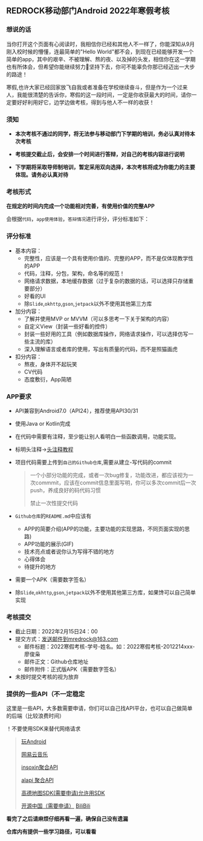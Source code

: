## REDROCK移动部门Android 2022年寒假考核

### 想说的话

​	当你打开这个页面有心阅读时，我相信你已经和其他人不一样了，你能深知从9月刚入校时候的懵懂，连最简单的"Hello World"都不会，到现在已经能够开发一个简单的app，其中的艰辛、不被理解、熬的夜、以及掉的头发，相信你在这一学期也有所体会，但希望你能继续努力💪坚持下去，你可不能辜负你那已经迈出一大步的路途！

​	寒假,也许大家已经回家放飞自我或者准备在学校继续奋斗，但是作为一个过来人，我能很清楚的告诉你，寒假的这一段时间，一定是你收获最大的时间，请你一定要好好利用好它，边学边做考核，得到与他人不一样的收获！



### 须知

- **本次考核不通过的同学，将无法参与移动部门下学期的培训，务必认真对待本次考核**

- **考核提交截止后，会安排一个时间进行答辩，对自己的考核内容进行说明**

- **下学期将采取导师制培训，暂定采用双向选择，本次考核将成为你能力的主要体现。请务必认真对待**

### 考核形式

**在规定的时间内完成一个功能相对完善，有使用价值的完整APP**

会根据`代码`，`app使用体验`，`答辩情况`进行评分，评分标准如下：

### 评分标准

- 基本内容：
  - 完整性，应该是一个具有使用价值的、完整的APP，而不是仅体现教学性的APP
  - 代码，注释，分包，架构，命名等的规范！
  - 网络请求数据，本地缓存数据（过于复杂的数据的话，可以选择只存储重要部分）
  - 好看的UI
  - 除`Glide`,`okhttp`,`gson`,`jetpack`以外不使用其他第三方库
- 加分内容：
  - 了解并使用MVP or MVVM（可以多思考一下关于架构的内容）
  - 自定义View（封装一些好看的控件）
  - 封装一些好用的工具（例如数据库操作，网络请求操作，可以选择仿写一些主流的库）
  - 深入理解语言或者库的使用，写出有质量的代码，而不是照猫画虎
- 扣分内容：
  - 熬夜，身体开不起玩笑
  - CV代码
  - 态度敷衍，App简陋

### APP要求

- API兼容到Android7.0（API24），推荐使用API30/31

- 使用Java or Kotlin完成

- 在代码中需要有注释，至少能让别人看明白一些函数调用，功能实现。

- 标明头注释->[头注释教程](https://blog.csdn.net/fhl13017599952/article/details/86020762)

- 项目代码需要上传到`自己的Github仓库`,需要从建立-写代码的commit

  > 一个小部分功能的完成，或者一次bug修复，功能改进，都应该视为一次commmit，应该在commit信息里面写明，你可以多次commit后一次push，养成良好的码代码习惯
  >
  > 禁止一次性提交代码

- `Github仓库`的`README.md`中应该有

  - APP的简要介绍(APP的功能，主要功能的实现思路，不同页面实现的思路)
  - APP功能的展示(GIF)
  - 技术亮点或者说你认为写得不错的地方
  - 心得体会
  - 待提升的地方

- 需要一个APK（需要数字签名）

- 除`Glide`,`okhttp`,`gson`,`jetpack`以外不使用其他第三方库，如果馋可以自己简单实现

### 考核提交

- 截止日期：2022年2月15日24：00
- 提交方式：发送邮件到mredrock@163.com
  - 邮件标题：2022寒假考核-学号-姓名。如：2022寒假考核-2012214xxx-廖俊枭
  - 邮件正文：Github仓库地址
  - 邮件附件：正式版APK（需要数字签名）
- 未按时提交考核的视为放弃

### 提供的一些API（不一定稳定

这里是一些API，大多数需要申请，你们可以自己找API平台，也可以自己做简单的后端（比较浪费时间）

！不要使用SDK来替代网络请求

> [玩Android](https://www.wanandroid.com/blog/show/2)
>
> [网易云音乐](http://redrock.udday.cn:2022)
>
> [insoxin聚合API](https://api.isoyu.com/#/)
>
> [alapi 聚合API](https://www.alapi.cn/)
>
> [高德地图SDK(需要申请)允许用SDK](https://lbs.amap.com/)
>
> [开源中国（需要申请）](https://www.oschina.net/openapi/docs)
> [BiliBili](https://github.com/SocialSisterYi/bilibili-API-collect)


**看完了之后请麻烦仔细再看一遍，确保自己没有遗漏**

**仓库内有提供一些学习路径，可以看看**
